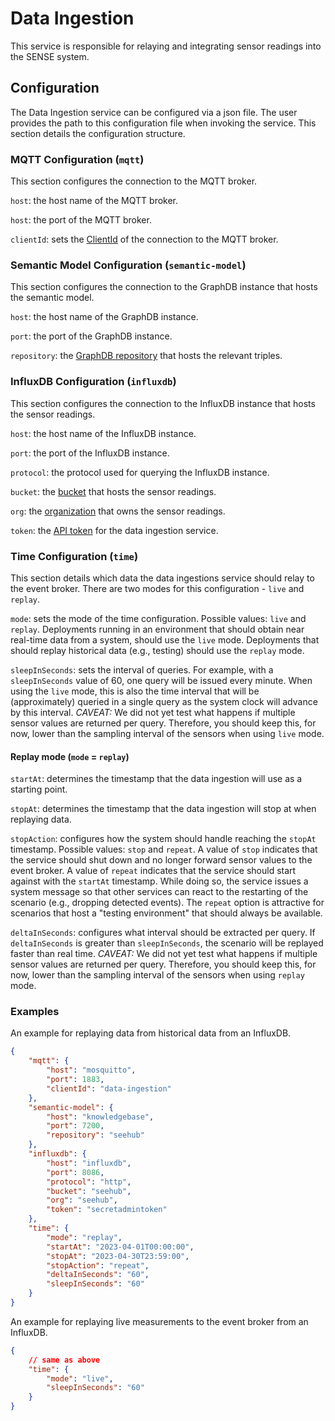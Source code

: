 # Data Ingestion

This service is responsible for relaying and integrating sensor readings into the SENSE system.

## Configuration

The Data Ingestion service can be configured via a json file. The user provides the path to this configuration file when invoking the service. This section details the configuration structure.

### MQTT Configuration (`mqtt`)

This section configures the connection to the MQTT broker.

`host`: the host name of the MQTT broker.

`host`: the port of the MQTT broker.

`clientId`: sets the [ClientId](https://www.hivemq.com/blog/mqtt-essentials-part-3-client-broker-connection-establishment/#heading-what-is-client-id-in-connect-mqtt-packet) of the connection to the MQTT broker.

### Semantic Model Configuration (`semantic-model`)

This section configures the connection to the GraphDB instance that hosts the semantic model.

`host`: the host name of the GraphDB instance.

`port`: the port of the GraphDB instance.

`repository`: the [GraphDB repository](https://graphdb.ontotext.com/documentation/10.7/repositories-overview.html) that hosts the relevant triples.

### InfluxDB Configuration (`influxdb`)

This section configures the connection to the InfluxDB instance that hosts the sensor readings.

`host`: the host name of the InfluxDB instance.

`port`: the port of the InfluxDB instance.

`protocol`: the protocol used for querying the InfluxDB instance.

`bucket`: the [bucket](https://docs.influxdata.com/influxdb/v2/admin/buckets/) that hosts the sensor readings.

`org`: the [organization](https://docs.influxdata.com/influxdb/v2/admin/organizations/) that owns the sensor readings.

`token`: the [API token](https://docs.influxdata.com/influxdb/v2/admin/tokens/) for the data ingestion service.

### Time Configuration (`time`)

This section details which data the data ingestions service should relay to the event broker. There are two modes for this configuration - `live` and `replay`. 

`mode`: sets the mode of the time configuration. Possible values: `live` and `replay`. Deployments running in an environment that should obtain near real-time data from a system, should use the `live` mode. Deployments that should replay historical data (e.g., testing) should use the `replay` mode.

`sleepInSeconds`: sets the interval of queries. For example, with a `sleepInSeconds` value of 60, one query will be issued every minute. When using the `live` mode, this is also the time interval that will be (approximately) queried in a single query as the system clock will advance by this interval. *CAVEAT:* We did not yet test what happens if multiple sensor values are returned per query. Therefore, you should keep this, for now, lower than the sampling interval of the sensors when using `live` mode.

#### Replay mode (`mode` = `replay`)

`startAt`: determines the timestamp that the data ingestion will use as a starting point.

`stopAt`: determines the timestamp that the data ingestion will stop at when replaying data.

`stopAction`: configures how the system should handle reaching the `stopAt` timestamp. Possible values: `stop` and `repeat`. A value of `stop` indicates that the service should shut down and no longer forward sensor values to the event broker. A value of `repeat` indicates that the service should start against with the `startAt` timestamp. While doing so, the service issues a system message so that other services can react to the restarting of the scenario (e.g., dropping detected events). The `repeat` option is attractive for scenarios that host a "testing environment" that should always be available.

`deltaInSeconds`: configures what interval should be extracted per query. If `deltaInSeconds` is greater than `sleepInSeconds`, the scenario will be replayed faster than real time. *CAVEAT:* We did not yet test what happens if multiple sensor values are returned per query. Therefore, you should keep this, for now, lower than the sampling interval of the sensors when using `replay` mode.

### Examples

An example for replaying data from historical data from an InfluxDB.

```json
{
    "mqtt": {
        "host": "mosquitto",
        "port": 1883,
        "clientId": "data-ingestion"
    },
    "semantic-model": {
        "host": "knowledgebase",
        "port": 7200,
        "repository": "seehub"
    },
    "influxdb": {
        "host": "influxdb",
        "port": 8086,
        "protocol": "http",
        "bucket": "seehub",
        "org": "seehub",
        "token": "secretadmintoken"
    },
    "time": {
        "mode": "replay",
        "startAt": "2023-04-01T00:00:00",
        "stopAt": "2023-04-30T23:59:00",
        "stopAction": "repeat",
        "deltaInSeconds": "60",
        "sleepInSeconds": "60"
    }
}
```

An example for replaying live measurements to the event broker from an InfluxDB.

```json
{
    // same as above
    "time": {
        "mode": "live",
        "sleepInSeconds": "60"
    }
}
```
